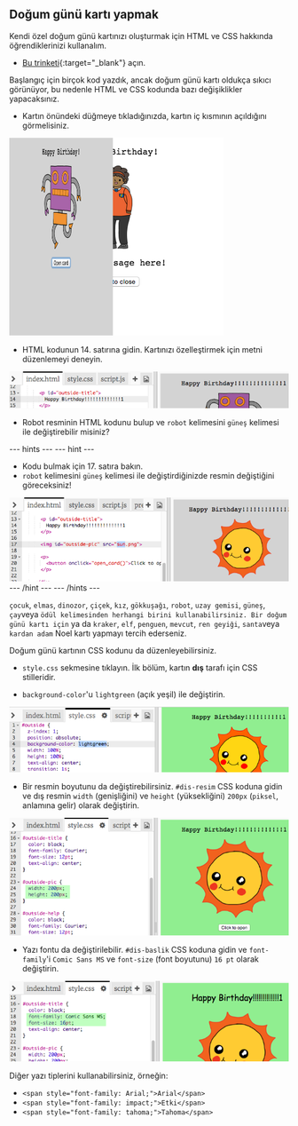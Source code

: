 ## Doğum günü kartı yapmak

Kendi özel doğum günü kartınızı oluşturmak için HTML ve CSS hakkında öğrendiklerinizi kullanalım.

+ [Bu trinketi](https://trinket.io/html/b33e4f4ca8){:target="_blank"} açın.

Başlangıç için birçok kod yazdık, ancak doğum günü kartı oldukça sıkıcı görünüyor, bu nedenle HTML ve CSS kodunda bazı değişiklikler yapacaksınız.

+ Kartın önündeki düğmeye tıkladığınızda, kartın iç kısmının açıldığını görmelisiniz.

![ekran görüntüsü](images/birthday-click.png)

+ HTML kodunun 14. satırına gidin. Kartınızı özelleştirmek için metni düzenlemeyi deneyin.

![ekran görüntüsü](images/birthday-card-html.png)

+ Robot resminin HTML kodunu bulup ve `robot` kelimesini `güneş` kelimesi ile değiştirebilir misiniz?

\--- hints \--- \--- hint \---

+ Kodu bulmak için 17. satıra bakın.
+ `robot` kelimesini `güneş` kelimesi ile değiştirdiğinizde resmin değiştiğini göreceksiniz!

![ekran görüntüsü](images/birthday-card-sun.png) \--- /hint \--- \--- /hints \---

`çocuk`, `elmas`, `dinozor`, `çiçek`, `kız`, `gökkuşağı`, `robot`, `uzay gemisi`, `güneş`, `çay`veya `ödül kelimesinden herhangi birini kullanabilirsiniz. Bir doğum günü kartı için` ya da `kraker`, `elf`, `penguen`, `mevcut`, `ren geyiği`, `santa`veya `kardan adam` Noel kartı yapmayı tercih ederseniz.

Doğum günü kartının CSS kodunu da düzenleyebilirsiniz.

+ `style.css` sekmesine tıklayın. İlk bölüm, kartın **dış** tarafı için CSS stilleridir.

+ `background-color`'u `lightgreen` (açık yeşil) ile değiştirin.

![ekran görüntüsü](images/birthday-card-outside.png)

+ Bir resmin boyutunu da değiştirebilirsiniz. `#dis-resim` CSS koduna gidin ve dış resmin `width` (genişliğini) ve `height` (yüksekliğini) `200px` (`piksel`, anlamına gelir) olarak değiştirin.

![ekran görüntüsü](images/birthday-card-size.png)

+ Yazı fontu da değiştirilebilir. `#dis-baslik` CSS koduna gidin ve `font-family`'i `Comic Sans MS` ve `font-size` (font boyutunu) `16 pt` olarak değiştirin.

![ekran görüntüsü](images/birthday-card-font.png)

Diğer yazı tiplerini kullanabilirsiniz, örneğin:

+ `<span style="font-family: Arial;">Arial</span>`
+ `<span style="font-family: impact;">Etki</span>`
+ `<span style="font-family: tahoma;">Tahoma</span>`